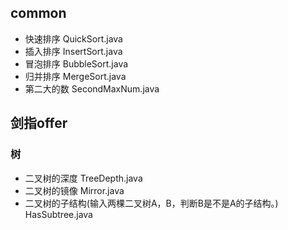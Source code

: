 ## common

- 快速排序 QuickSort.java
- 插入排序 InsertSort.java
- 冒泡排序 BubbleSort.java
- 归并排序 MergeSort.java
- 第二大的数 SecondMaxNum.java
## 剑指offer
### 树
-  二叉树的深度 TreeDepth.java
- 二叉树的镜像 Mirror.java
- 二叉树的子结构(输入两棵二叉树A，B，判断B是不是A的子结构。) HasSubtree.java